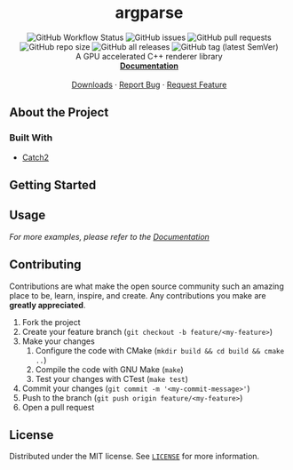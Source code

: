<p align="center">
  <h1 align="center">argparse</h1>
  <p align="center">
    <img alt="GitHub Workflow Status" src="https://img.shields.io/github/workflow/status/Nedra1998/argparse/CI?label=Build&style=flat-square">
    <img alt="GitHub issues" src="https://img.shields.io/github/issues/Nedra1998/argparse?label=Issues&style=flat-square">
    <img alt="GitHub pull requests" src="https://img.shields.io/github/issues-pr/Nedra1998/argparse?label=Pull%20Requests&style=flat-square">
    <img alt="GitHub repo size" src="https://img.shields.io/github/repo-size/Nedra1998/argparse?label=Size&style=flat-square">
    <img alt="GitHub all releases" src="https://img.shields.io/github/downloads/Nedra1998/argparse/total?label=Downloads&style=flat-square">
    <img alt="GitHub tag (latest SemVer)" src="https://img.shields.io/github/v/tag/Nedra1998/argparse?label=Tag&sort=semver&style=flat-square">
    <br/>
    A GPU accelerated C++ renderer library
    <br/>
    <a href="https://github.com/Nedra1998/argparse/tree/main/docs"><strong>Documentation</strong></a>
    <br/>
    <br/>
    <a href="https://github.com/Nedra1998/argparse/releases">Downloads</a>
    ·
    <a href="https://github.com/Nedra1998/argparse/issues/new?template=bug_report.md">Report Bug</a>
    ·
    <a href="https://github.com/Nedra1998/argparse/issues/new?template=feature_request.md">Request Feature</a>
  </p>
</p>

## About the Project

### Built With

- [Catch2](https://github.com/catchorg/Catch2)

## Getting Started

## Usage

_For more examples, please refer to the
[Documentation](https://github.com/Nedra1998/argparse/tree/main/docs)_

## Contributing

Contributions are what make the open source community such an amazing place to
be, learn, inspire, and create. Any contributions you make are **greatly
appreciated**.

1. Fork the project
2. Create your feature branch (`git checkout -b feature/<my-feature>`)
3. Make your changes
   1. Configure the code with CMake (`mkdir build && cd build && cmake ..`)
   2. Compile the code with GNU Make (`make`)
   3. Test your changes with CTest (`make test`)
4. Commit your changes (`git commit -m '<my-commit-message>'`)
5. Push to the branch (`git push origin feature/<my-feature>`)
6. Open a pull request

## License

Distributed under the MIT license. See
[`LICENSE`](https://github.com/Nedra1998/argparse/blob/main/LICENSE)
for more information.

